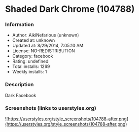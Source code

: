 # Shaded Dark Chrome (104788)

### Information
- Author: AikiNefarious (unknown)
- Created at: unknown
- Updated at: 8/29/2014, 7:05:10 AM
- License: NO-REDISTRIBUTION
- Category: facebook
- Rating: undefined
- Total installs: 1269
- Weekly installs: 1


### Description
Dark Facebook


### Screenshots (links to userstyles.org)
![https://userstyles.org/style_screenshots/104788-after.png](https://userstyles.org/style_screenshots/104788-after.png)


